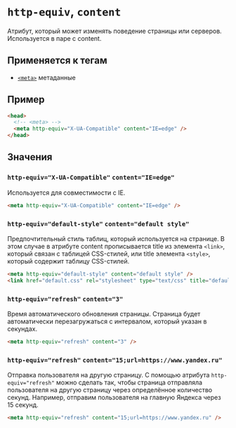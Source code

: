 # `http-equiv`, `content`

Атрибут, который может изменять поведение страницы или серверов. Используется в паре с content.

## Применяется к тегам

- [`<meta>`](../Tags/meta.md) метаданные

## Пример

```html
<head>
  <!-- <meta> -->
  <meta http-equiv="X-UA-Compatible" content="IE=edge" />
</head>
```

## Значения

### `http-equiv="X-UA-Compatible"` `content="IE=edge"`

Используется для совместимости с IE.

```html
<meta http-equiv="X-UA-Compatible" content="IE=edge" />
```

### `http-equiv="default-style"` `content="default style"`

Предпочтительный стиль таблиц, который используется на странице. В этом случае в атрибуте content прописывается title из элемента `<link>`, который связан с таблицей CSS-стилей, или title элемента `<style>`, который содержит таблицу CSS-стилей.

```html
<meta http-equiv="default-style" content="default style" />
<link href="default.css" rel="stylesheet" type="text/css" title="default style" />
```

### `http-equiv="refresh"` `content="3"`

Время автоматического обновления страницы. Страница будет автоматически перезагружаться с интервалом, который указан в секундах.

```html
<meta http-equiv="refresh" content="3" />
```

### `http-equiv="refresh"` `content="15;url=https://www.yandex.ru"`

Отправка пользователя на другую страницу. С помощью атрибута `http-equiv="refresh"` можно сделать так, чтобы страница отправляла пользователя на другую страницу через определённое количество секунд. Например, отправим пользователя на главную Яндекса через 15 секунд.

```html
<meta http-equiv="refresh" content="15;url=https://www.yandex.ru" />
```
